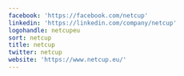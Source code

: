 ```yaml
---
facebook: 'https://facebook.com/netcup'
linkedin: 'https://linkedin.com/company/netcup'
logohandle: netcupeu
sort: netcup
title: netcup
twitter: netcup
website: 'https://www.netcup.eu/'
---
```

